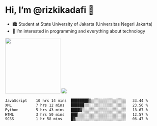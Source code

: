 # Hi, I’m @rizkikadafi 👋
- 🏙 Student at State University of Jakarta (Universitas Negeri Jakarta)
- 👀 I’m interested in programming and everything about technology
<img height="180em" src="https://github-readme-stats.vercel.app/api?username=rizkikadafi&show_icons=true&hide_border=true&&count_private=true&include_all_commits=true" />
<img src="https://github-readme-stats.vercel.app/api/top-langs/?username=rizkikadafi&show_icons=true&hide_border=true&&count_private=true&include_all_commits=true" />

<!--START_SECTION:waka-->

```txt
JavaScript    10 hrs 14 mins  ████████▒░░░░░░░░░░░░░░░░   33.44 %
XML           7 hrs 12 mins   ██████░░░░░░░░░░░░░░░░░░░   23.56 %
Python        5 hrs 43 mins   ████▓░░░░░░░░░░░░░░░░░░░░   18.67 %
HTML          3 hrs 50 mins   ███░░░░░░░░░░░░░░░░░░░░░░   12.57 %
SCSS          1 hr 58 mins    █▓░░░░░░░░░░░░░░░░░░░░░░░   06.47 %
```

<!--END_SECTION:waka-->

<!---
rizkikadafi/rizkikadafi is a ✨ special ✨ repository because its `README.md` (this file) appears on your GitHub profile.
You can click the Preview link to take a look at your changes.
--->
